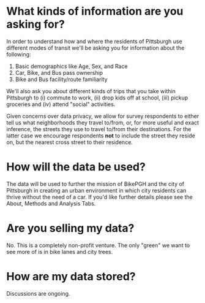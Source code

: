 
# What kinds of information are you asking for?

In order to understand how and where the residents of Pittsburgh
use different modes of transit we'll be asking you for information about
the following:

1. Basic demographics like Age, Sex, and Race
2. Car, Bike, and Bus pass ownership 
3. Bike and Bus facility/route familiarity

We'll also ask you about different kinds of trips that you take within
Pittsburgh to (i) commute to work, (ii) drop kids off at school, 
(iii) pickup groceries and (iv) attend "social" activities.

Given concerns over data privacy, we allow for survey respondents to 
either tell us what neighborhoods they travel to/from, or, for more 
useful and exact inference, the streets they use to travel to/from their 
destinations. For the latter case we encourage respondents **not** to 
include the street they reside on, but the nearest cross street to their 
residence.

# How will the data be used?

The data will be used to further the mission of BikePGH and the city of 
Pittsburgh in creating an urban environment in which city residents can 
thrive without the need of a car. If you'd like further details please 
see the About, Methods and Analysis Tabs.

# Are you selling my data?

No. This is a completely non-profit venture. The only "green" we want to see
more of is in bike lanes and city trees.

# How are my data stored?

Discussions are ongoing. 
